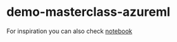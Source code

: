 # demo-masterclass-azureml

For inspiration you can also check [notebook](https://github.com/Azure/azureml-examples/blob/main/tutorials/azureml-getting-started/azureml-getting-started-studio.ipynb)
